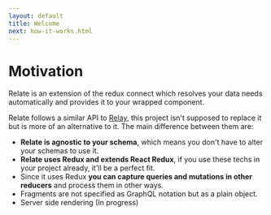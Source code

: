 ```yaml
---
layout: default
title: Welcome
next: how-it-works.html
---
```


# Motivation

Relate is an extension of the redux connect which resolves your data needs automatically and provides it to your wrapped component.

Relate follows a similar API to [Relay](https://github.com/facebook/relay), this project isn't supposed to replace it but is more of an alternative to it. The main difference between them are:

* **Relate is agnostic to your schema**, which means you don't have to alter your schemas to use it.
* **Relate uses Redux and extends React Redux**, if you use these techs in your project already, it'll be a perfect fit.
* Since it uses Redux **you can capture queries and mutations in other reducers** and process them in other ways.
* Fragments are not specified as GraphQL notation but as a plain object.
* Server side rendering (In progress)
